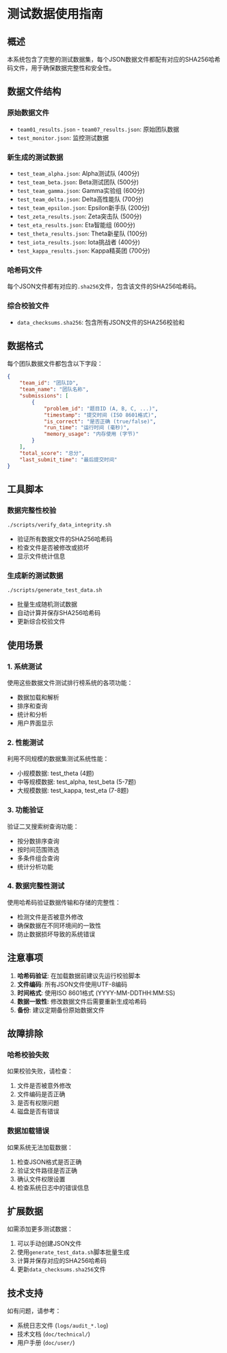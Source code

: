 # 测试数据使用指南

## 概述

本系统包含了完整的测试数据集，每个JSON数据文件都配有对应的SHA256哈希码文件，用于确保数据完整性和安全性。

## 数据文件结构

### 原始数据文件
- `team01_results.json` - `team07_results.json`: 原始团队数据
- `test_monitor.json`: 监控测试数据

### 新生成的测试数据
- `test_team_alpha.json`: Alpha测试队 (400分)
- `test_team_beta.json`: Beta测试团队 (500分)
- `test_team_gamma.json`: Gamma实验组 (600分)  
- `test_team_delta.json`: Delta高性能队 (700分)
- `test_team_epsilon.json`: Epsilon新手队 (200分)
- `test_zeta_results.json`: Zeta突击队 (500分)
- `test_eta_results.json`: Eta智能组 (600分)
- `test_theta_results.json`: Theta新星队 (100分)
- `test_iota_results.json`: Iota挑战者 (400分)
- `test_kappa_results.json`: Kappa精英团 (700分)

### 哈希码文件
每个JSON文件都有对应的`.sha256`文件，包含该文件的SHA256哈希码。

### 综合校验文件
- `data_checksums.sha256`: 包含所有JSON文件的SHA256校验和

## 数据格式

每个团队数据文件都包含以下字段：

```json
{
    "team_id": "团队ID",
    "team_name": "团队名称",
    "submissions": [
        {
            "problem_id": "题目ID (A, B, C, ...)",
            "timestamp": "提交时间 (ISO 8601格式)",
            "is_correct": "是否正确 (true/false)",
            "run_time": "运行时间 (毫秒)",
            "memory_usage": "内存使用 (字节)"
        }
    ],
    "total_score": "总分",
    "last_submit_time": "最后提交时间"
}
```

## 工具脚本

### 数据完整性校验
```bash
./scripts/verify_data_integrity.sh
```
- 验证所有数据文件的SHA256哈希码
- 检查文件是否被修改或损坏
- 显示文件统计信息

### 生成新的测试数据
```bash
./scripts/generate_test_data.sh
```
- 批量生成随机测试数据
- 自动计算并保存SHA256哈希码
- 更新综合校验文件

## 使用场景

### 1. 系统测试
使用这些数据文件测试排行榜系统的各项功能：
- 数据加载和解析
- 排序和查询
- 统计和分析
- 用户界面显示

### 2. 性能测试
利用不同规模的数据集测试系统性能：
- 小规模数据: test_theta (4题)
- 中等规模数据: test_alpha, test_beta (5-7题)
- 大规模数据: test_kappa, test_eta (7-8题)

### 3. 功能验证
验证二叉搜索树查询功能：
- 按分数排序查询
- 按时间范围筛选
- 多条件组合查询
- 统计分析功能

### 4. 数据完整性测试
使用哈希码验证数据传输和存储的完整性：
- 检测文件是否被意外修改
- 确保数据在不同环境间的一致性
- 防止数据损坏导致的系统错误

## 注意事项

1. **哈希码验证**: 在加载数据前建议先运行校验脚本
2. **文件编码**: 所有JSON文件使用UTF-8编码
3. **时间格式**: 使用ISO 8601格式 (YYYY-MM-DDTHH:MM:SS)
4. **数据一致性**: 修改数据文件后需要重新生成哈希码
5. **备份**: 建议定期备份原始数据文件

## 故障排除

### 哈希校验失败
如果校验失败，请检查：
1. 文件是否被意外修改
2. 文件编码是否正确
3. 是否有权限问题
4. 磁盘是否有错误

### 数据加载错误
如果系统无法加载数据：
1. 检查JSON格式是否正确
2. 验证文件路径是否正确  
3. 确认文件权限设置
4. 检查系统日志中的错误信息

## 扩展数据

如需添加更多测试数据：
1. 可以手动创建JSON文件
2. 使用`generate_test_data.sh`脚本批量生成
3. 计算并保存对应的SHA256哈希码
4. 更新`data_checksums.sha256`文件

## 技术支持

如有问题，请参考：
- 系统日志文件 (`logs/audit_*.log`)
- 技术文档 (`doc/technical/`)
- 用户手册 (`doc/user/`)

